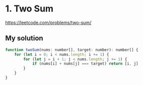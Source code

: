 # 1. Two Sum

https://leetcode.com/problems/two-sum/

## My solution

```js
function twoSum(nums: number[], target: number): number[] {
	for (let i = 0; i < nums.length; i += 1) {
		for (let j = i + 1; j < nums.length; j += 1) {
			if (nums[i] + nums[j] === target) return [i, j]
		}
	}
}
```
